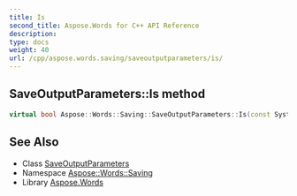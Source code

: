 ```yaml
---
title: Is
second_title: Aspose.Words for C++ API Reference
description: 
type: docs
weight: 40
url: /cpp/aspose.words.saving/saveoutputparameters/is/
---
```

## SaveOutputParameters::Is method




```cpp
virtual bool Aspose::Words::Saving::SaveOutputParameters::Is(const System::TypeInfo &target) const override
```

## See Also

* Class [SaveOutputParameters](../)
* Namespace [Aspose::Words::Saving](../../)
* Library [Aspose.Words](../../../)
